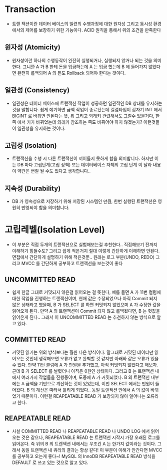 # Transaction

- 트랜 잭션이란 데이터 베이스의 일련의 수행과정에 대한 원자성 그리고 동시성 환경에서의 제어를 보장하기 위한 기능이다.
  ACID 원칙을 통해서 위의 조건을 만족한다

## 원자성 (Atomicity)

- 원자성이란 하나의 수행동작이 완전히 실행되거나, 실행되지 않거나 되는 것을 의미한다. 그니깐 A 가 B 한테 돈을 입금하는데
  A 는 입금 했는데 B 에 들어가지 않았다면 완전히 롤백되어 A 의 돈도 Rollback 되어야 한다는 것이다.

## 일관성 (Consistency)

- 일관성은 데이터 베이스에 트랜잭션 작업이 성공하면 일관적인 DB 상태를 유지하는 것을 말합니다. 쉽게 얘기하면 금액 작업이 종료됬는데
  컬럼타입이 갑자기 INT 에서 BIGINT 로 바뀌면 안된다는 뜻, 뭐 그리고 외래키 관련해서도 그럴수 있을거다, 한쪽 에서 키가 바뀌었는데 외래키 참조하는 쪽도 바뀌어야 하지 않겠는가? 이런것들이 일관성을 유지하는 것이다.

## 고립성 (Isolation)

- 트랜잭션을 수행 시 다른 트랜잭션이 끼어들지 못하게 함을 의미합니다. 하지만 이는 DB 마다 고립단계(고립 정책) 또는 데이터베이스 자체의 고립 단계 이 달라 내용이 약간은
  변질 될 수도 있다고 생각합니다..

## 지속성 (Durability)

- DB 가 영속성으로 저장하기 위해 저장된 시스템인 만큼, 한번 실행된 트랜잭션은 영원히 반영되야 함을 의미합니다.

# 고립레벨(Isolation Level)

- 이 부분은 직접 두개의 트랜잭션으로 실험해보는걸 추천한다.. 직접해보기 전까지 이해하기 힘들수도? 그리고 쉽게 적은거지 절대 이렇게 간단하게 이해하면 안된다. 면접에서 간단하게 설명하기 위해 적은것뿐.. 원래는 로그 부분(UNDO, REDO) 그리고 MVCC 를 간단하게 공부하고 트랜잭션을 보는것이 좋다

## UNCOMMITTED READ

- 쉽게 한글 그대로 커밋되지 않은걸 읽어오는 걸 뜻한다, 예를 들면 A 가 11번 컬럼에 대한 작업을 진행하는 트랜잭션이며,
  현재 값은 수정되었으나 아직 Commit 되지 않은 상태라고 했을때, B 가 SELECT 를 하면 커밋되지 않았으며 A 가 수정한 값을 읽어오게 된다. 만약 A 의 트랜잭션이 Commit 되지 않고 롤백됬다면, B 는 헛값을 읽어온게 된다.. 그래서 이 UNCOMMITTED READ 는 추천하지 않는 방식으로 알고 있다.

## COMMITTED READ

- 커밋된 읽기는 위의 방식보다는 훨씬 나은 방식이다. 말그대로 커밋된 데이터만 읽어오는 것인데 생각해보면 오류가 없고 완벽할 것 같지만 아래와 같은 오류가 있을 수 있다. 만약 11번 콜럼에 A 가 만원을 추가했고, 아직 커밋되지 않았다고 해보자. 근데 B 가 SELECT 를 날렸더니 아직은 0원인 상태이다. 그리고 B 는 트랜잭션 내에서 여러가지 작업들을 진행중이며, 도중에 A 가 커밋되었다. B 의 트랜잭션 내부에는 A 금액을 기반으로 계산하는 것이 있었는데, 이번 SELECT 에서는 만원이 들어왔다. B 의 계산은 따라서 틀리게 되었다.. 동일 트랜잭션 안에서 A 의 값이 바뀌었기 때문이다. 이런걸 REAPEATABLE READ 가 보장되지 않아 일어나는 오류라고 한다.

## REAPEATABLE READ

- 사실 COMMITTED READ 나 REAPEATABLE READ 나 UNDO LOG 에서 읽어오는 것은 같으나, REAPEATABLE READ 는 트랜잭션 시작시 가장 오래된 로그를 읽어온다. 즉 위의 B 의 트랜잭션 내에서는 무조건 A 는 한가지 값이라는 것이다. 그래서 동일 트랜잭션 내 쿼리의 결과는 항상 같다! 이 부분이 이해가 안간다면 MVCC 를 공부하고 오는게 좋다~! MySQL 의 InnoDB REAPEATABLE READ 방식을 DEFAULT 로 쓰고 있는 것으로 알고 있다.
